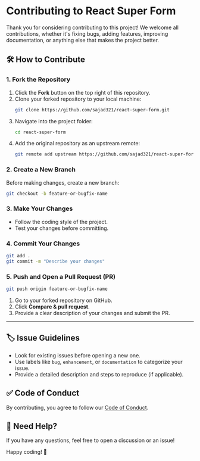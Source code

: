 # Contributing to React Super Form

Thank you for considering contributing to this project! We welcome all contributions, whether it's fixing bugs, adding features, improving documentation, or anything else that makes the project better.

## 🛠 How to Contribute

### 1. Fork the Repository

1. Click the **Fork** button on the top right of this repository.
2. Clone your forked repository to your local machine:
   ```sh
   git clone https://github.com/sajad321/react-super-form.git
   ```
3. Navigate into the project folder:
   ```sh
   cd react-super-form
   ```
4. Add the original repository as an upstream remote:
   ```sh
   git remote add upstream https://github.com/sajad321/react-super-form.git
   ```

### 2. Create a New Branch

Before making changes, create a new branch:

```sh
git checkout -b feature-or-bugfix-name
```

### 3. Make Your Changes

- Follow the coding style of the project.
- Test your changes before committing.

### 4. Commit Your Changes

```sh
git add .
git commit -m "Describe your changes"
```

### 5. Push and Open a Pull Request (PR)

```sh
git push origin feature-or-bugfix-name
```

1. Go to your forked repository on GitHub.
2. Click **Compare & pull request**.
3. Provide a clear description of your changes and submit the PR.

---

## 🏷 Issue Guidelines

- Look for existing issues before opening a new one.
- Use labels like `bug`, `enhancement`, or `documentation` to categorize your issue.
- Provide a detailed description and steps to reproduce (if applicable).

## ✅ Code of Conduct

By contributing, you agree to follow our [Code of Conduct](CODE_OF_CONDUCT.md).

## 💬 Need Help?

If you have any questions, feel free to open a discussion or an issue!

Happy coding! 🚀
